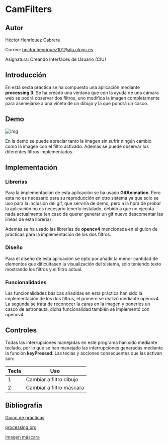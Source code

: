 # CamFilters

## Autor

Héctor Henríquez Cabrera

Correo: [hector.henriquez101@alu.ulpgc.es](mailto:hector.henriquez101@alu.ulpgc.es)

Asignatura: Creando Interfaces de Usuario (CIU)

## Introducción

En está sexta práctica se ha compuesto una aplicación mediante **processing 3**. Se ha creado una ventana que con la ayuda de una cámara web se podrá observar dos filtros, uno modifica la imagen completamente para asemejarse a una viñeta de un dibujo y la que pondrá un casco.

## Demo

![img](demo.gif)

En la demo se puede apreciar tanto la imagen sin sufrir ningún cambio como la imagen con el filtro activado. Además se puede observar los diferentes filtros implementados.

## Implementación

### Librerías

Para la implementación de esta aplicación se ha usado **GifAnimation**. Pero esta no es necesario para su reproducción en otro sistema ya que  solo se uso para  la inclusión del gif, que serviría de demo, pero a  la hora de probar la aplicación no es necesario tenerlo instalado, debido a que no ejecuta nada actualmente (en caso de querer generar un gif nuevo descomentar las líneas de esta librería) .

Además se ha usado las librerías de **opencv4** mencionada en el guion de prácticas para la implementación de los dos filtros.

### Diseño

Para el diseño de esta aplicación se opto por añadir la menor cantidad  de elementos que dificultasen la visualización del sistema, solo teniendo texto mostrando los filtros y el filtro actual.

### Funcionalidades

Las funcionalidades básicas añadidas en esta práctica han sido la implementación de los dos filtros, el primero se realizó mediante opencv4. La segunda se trata de reconocer la caras en la imagen y ponerles un casco de astronauta, dicha funcionalidad también se implementó con opencv4.

## Controles

Todas las interrupciones manejadas en este programa han sido mediante teclado, por lo que se han manejado las interrupciones generadas mediante la función **keyPressed**. Las teclas y acciones consecuentes que las activan son:

| Tecla | Uso                      |
| ----- | ------------------------ |
| 1     | Cambiar a filtro dibujo  |
| 2     | Cambiar a filtro máscara |

## Bibliografía

[Guion de prácticas](https://cv-aep.ulpgc.es/cv/ulpgctp20/pluginfile.php/126724/mod_resource/content/22/CIU_Pr_cticas.pdf)

[processing.org](https://processing.org/)

[Imagen máscara](https://www.pngocean.com/gratis-png-clipart-dbicm/descargar)
